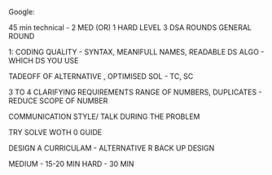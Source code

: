 Google: 

45 min technical - 2 MED (OR) 1 HARD LEVEL 
3 DSA ROUNDS
GENERAL ROUND


1:
CODING QUALITY - SYNTAX, MEANIFULL NAMES, READABLE
DS ALGO - WHICH DS YOU USE

TADEOFF OF ALTERNATIVE , OPTIMISED SOL - TC, SC

3 TO 4 CLARIFYING REQUIREMENTS
RANGE OF NUMBERS, DUPLICATES - REDUCE SCOPE OF NUMBER

COMMUNICATION STYLE/ TALK DURING THE PROBLEM

TRY SOLVE WOTH 0 GUIDE

DESIGN A CURRICULAM - ALTERNATIVE R BACK UP DESIGN

MEDIUM - 15-20 MIN
HARD - 30 MIN
